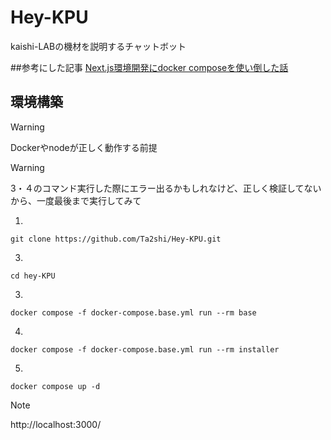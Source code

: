 # Hey-KPU
kaishi-LABの機材を説明するチャットボット

##参考にした記事
[Next.js環境開発にdocker composeを使い倒した話](https://zenn.dev/k_hojo/articles/318d18e0e5b9ac#5.-docker-compose-up)

## 環境構築

> [!WARNING]
> Dockerやnodeが正しく動作する前提

> [!WARNING]
> 3・４のコマンド実行した際にエラー出るかもしれなけど、正しく検証してないから、一度最後まで実行してみて

1. 
```
git clone https://github.com/Ta2shi/Hey-KPU.git
```

3.
```
cd hey-KPU
```

3.
```
docker compose -f docker-compose.base.yml run --rm base
```

4.
```
docker compose -f docker-compose.base.yml run --rm installer
```

5.
```
docker compose up -d
```

> [!NOTE]
> http://localhost:3000/